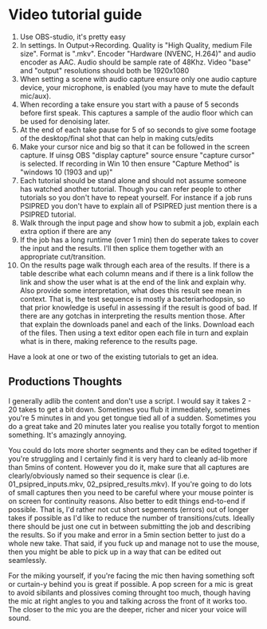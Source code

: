 # Video tutorial guide

1. Use OBS-studio, it's pretty easy
2. In settings. In Output->Recording. Quality is "High Quality, medium File size". Format is ".mkv". Encoder "Hardware (NVENC, H.264)" and audio encoder as AAC. Audio should be sample rate of 48Khz. Video "base" and "output" resolutions should both be 1920x1080
3. When setting a scene with audio capture ensure only one audio capture device, your microphone, is enabled (you may have to mute the default mic/aux). 
4. When recording a take ensure you start with a pause of 5 seconds before first speak. This captures a sample of the audio floor which can be used for denoising later.
5. At the end of each take pause for 5 of so seconds to give some footage of the desktop/final shot that can help in making cuts/edits
6. Make your cursor nice and big so that it can be followed in the screen capture. If uinsg OBS "display capture" source ensure "capture cursor" is selected. If recording in Win 10 then ensure "Capture Method" is "windows 10 (1903 and up)"
7. Each tutorial should be stand alone and should not assume someone has watched another tutorial. Though you can refer people to other tutorials so you don't have to repeat yourself. For instance if a job runs PSIPRED you don't have to explain all of PSIPRED just mention there is a PSIPRED tutorial.
8. Walk through the input page and show how to submit a job, explain each extra option if there are any
9. If the job has a long runtime (over 1 min) then do seperate takes to cover the input and the results. I'll then splice them together with an appropriate cut/transition.
10. On the results page walk through each area of the results. If there is a table describe what each column means and if there is a link follow the link and show the user what is at the end of the link and explain why. Also provide some interpretation, what does this result see mean in context. That is, the test sequence is mostly a bacteriarhodopsin, so that prior knowledge is useful in assessing if the result is good of bad. If there are any gotchas in interpreting the results mention those. After that explain the downloads panel and each of the links. Download each of the files. Then using a text editor open each file in turn and explain what is in there, making reference to the results page.

Have a look at one or two of the existing tutorials to get an idea.

## Productions Thoughts

I generally adlib the content and don't use a script. I would say it takes 2 - 20 takes to get a bit down. Sometimes you flub it immediately, sometimes you're 5 minutes in and you get tongue tied all of a sudden. Sometimes you do a great take and 20 minutes later you realise you totally forgot to mention something. It's amazingly annoying.

You could do lots more shorter segments and they can be edited together if you're struggling and I certainly find it is very hard to cleanly ad-lib more than 5mins of content. However you do it, make sure that all captures are clearly/obviously named so their sequence is clear (i.e. 01_psipred_inputs.mkv, 02_psipred_results.mkv). If you're going to do lots of small captures then you need to be careful where your mouse pointer is on screen for continuity reasons. Also better to edit things end-to-end if possible. That is, I'd rather not cut short segements (errors) out of longer takes if possible as I'd like to reduce the number of transitions/cuts. Ideally there should be just one cut in between submitting the job and describing the results. So if you make and error in a 5min section better to just do a whole new take. That said, if you fuck up and manage not to use the mouse, then you might be able to pick up in a way that can be edited out seamlessly.

For the miking yourself, if you're facing the mic then having something soft or curtain-y behind you is great if possible. A pop screen for a mic is great to avoid sibilants and plossives coming throught too much, though having the mic at right angles to you and talking across the front of it works too. The closer to the mic you are the deeper, richer and nicer your voice will sound.
